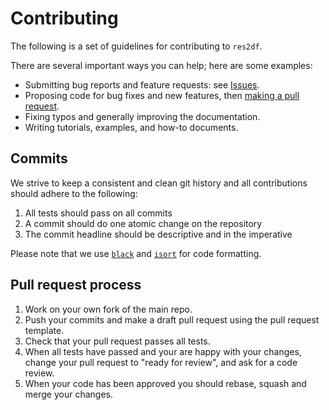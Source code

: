 # Contributing

The following is a set of guidelines for contributing to `res2df`.

There are several important ways you can help; here are some examples:

- Submitting bug reports and feature requests: see [Issues](https://github.com/equinor/res2df/issues).
- Proposing code for bug fixes and new features, then [making a pull request](https://docs.github.com/en/pull-requests/collaborating-with-pull-requests/proposing-changes-to-your-work-with-pull-requests/about-pull-requests).
- Fixing typos and generally improving the documentation.
- Writing tutorials, examples, and how-to documents.


## Commits

We strive to keep a consistent and clean git history and all contributions should adhere to the following:

1. All tests should pass on all commits
1. A commit should do one atomic change on the repository
1. The commit headline should be descriptive and in the imperative

Please note that we use [`black`](https://black.readthedocs.io/en/stable/) and [`isort`](https://pycqa.github.io/isort/) for code formatting.


## Pull request process

1. Work on your own fork of the main repo.
1. Push your commits and make a draft pull request using the pull request template.
1. Check that your pull request passes all tests.
1. When all tests have passed and your are happy with your changes, change your pull request to "ready for review", and ask for a code review.
1. When your code has been approved you should rebase, squash and merge your changes.

